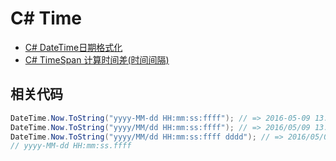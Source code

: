 # C# Time

- [C# DateTime日期格式化](https://www.cnblogs.com/arxive/p/6415312.html)
- [C# TimeSpan 计算时间差(时间间隔)](https://www.cnblogs.com/999c/p/6170501.html)

## 相关代码

```c#
DateTime.Now.ToString("yyyy-MM-dd HH:mm:ss:ffff"); // => 2016-05-09 13:09:55:2350
DateTime.Now.ToString("yyyy/MM/dd HH:mm:ss:ffff"); // => 2016/05/09 13:09:55:2350
DateTime.Now.ToString("yyyy/MM/dd HH:mm:ss:ffff dddd"); // => 2016/05/09 13:09:55:2350 星期一
// yyyy-MM-dd HH:mm:ss.ffff

```
